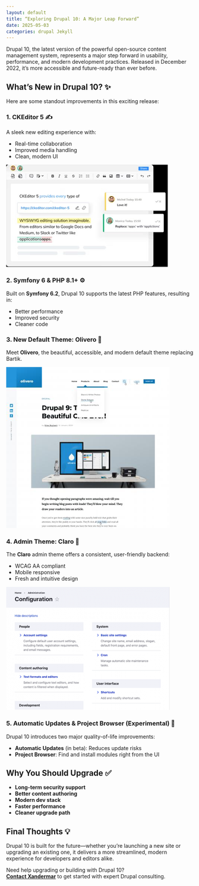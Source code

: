 ```yaml
---
layout: default
title: “Exploring Drupal 10: A Major Leap Forward”
date: 2025-05-03
categories: drupal Jekyll
---
```

Drupal 10, the latest version of the powerful open-source content management system, represents a major step forward in usability, performance, and modern development practices. Released in December 2022, it’s more accessible and future-ready than ever before.

## What’s New in Drupal 10? ✨

Here are some standout improvements in this exciting release:

### 1. CKEditor 5 ✍️  
A sleek new editing experience with:
- Real-time collaboration
- Improved media handling
- Clean, modern UI

![CKEditor 5 in action](assets/images/ckeditor.png)

### 2. Symfony 6 & PHP 8.1+ ⚙️  
Built on **Symfony 6.2**, Drupal 10 supports the latest PHP features, resulting in:
- Better performance
- Improved security
- Cleaner code

### 3. New Default Theme: Olivero 🎨  
Meet **Olivero**, the beautiful, accessible, and modern default theme replacing Bartik.

![Olivero theme screenshot](assets/images/olivero-theme.png)

### 4. Admin Theme: Claro 🧭  
The **Claro** admin theme offers a consistent, user-friendly backend:
- WCAG AA compliant
- Mobile responsive
- Fresh and intuitive design

![Claro admin UI](assets/images/claro-admin.png)

### 5. Automatic Updates & Project Browser (Experimental) 🚀  
Drupal 10 introduces two major quality-of-life improvements:
- **Automatic Updates** (in beta): Reduces update risks
- **Project Browser**: Find and install modules right from the UI

## Why You Should Upgrade ✅

- **Long-term security support**
- **Better content authoring**
- **Modern dev stack**
- **Faster performance**
- **Cleaner upgrade path**

## Final Thoughts 💡

Drupal 10 is built for the future—whether you’re launching a new site or upgrading an existing one, it delivers a more streamlined, modern experience for developers and editors alike.

Need help upgrading or building with Drupal 10?  
[**Contact Xandermar**](/contact-us) to get started with expert Drupal consulting.